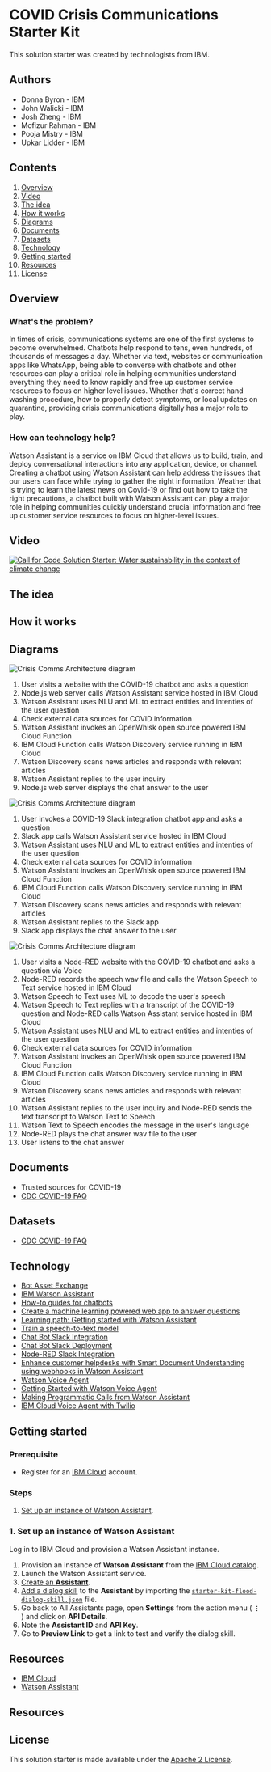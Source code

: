 # COVID Crisis Communications Starter Kit

This solution starter was created by technologists from IBM.

## Authors

- Donna Byron - IBM
- John Walicki - IBM
- Josh Zheng - IBM
- Mofizur Rahman - IBM
- Pooja Mistry - IBM
- Upkar Lidder - IBM

## Contents

1. [Overview](#overview)
2. [Video](#video)
3. [The idea](#the-idea)
4. [How it works](#how-it-works)
5. [Diagrams](#diagrams)
6. [Documents](#documents)
7. [Datasets](#datasets)
8. [Technology](#technology)
9. [Getting started](#getting-started)
9. [Resources](#resources)
10. [License](#license)

## Overview

### What's the problem?
In times of crisis, communications systems are one of the first systems to become overwhelmed. Chatbots help respond to tens, even hundreds, of thousands of messages a day. Whether via text, websites or communication apps like WhatsApp, being able to converse with chatbots and other resources can play a critical role in helping communities understand everything they need to know rapidly and free up customer service resources to focus on higher level issues. Whether that's correct hand washing procedure, how to properly detect symptoms, or local updates on quarantine, providing crisis communications digitally has a major role to play. 

### How can technology help?

Watson Assistant is a service on IBM Cloud that allows us to build, train, and deploy conversational interactions into any application, device, or channel. Creating a chatbot using Watson Assistant can help address the issues that our users can face while trying to gather the right information. Weather that is trying to learn the latest news on Covid-19 or find out how to take the right precautions, a chatbot built with Watson Assistant can play a major role in helping communities quickly understand crucial information and free up customer service resources to focus on higher-level issues.

## Video

[![Call for Code Solution Starter: Water sustainability in the context of climate change ](https://img.youtube.com/vi/VnKmEgUnn34/0.jpg)](https://www.youtube.com/watch?v=VnKmEgUnn34)

## The idea


## How it works


## Diagrams

![Crisis Comms Architecture diagram](/images/Crisis-Comms-Architecture-Nodejs-WebServer.png)

1. User visits a website with the COVID-19 chatbot and asks a question
2. Node.js web server calls Watson Assistant service hosted in IBM Cloud
3. Watson Assistant uses NLU and ML to extract entities and intenties of the user question
4. Check external data sources for COVID information
5. Watson Assistant invokes an OpenWhisk open source powered IBM Cloud Function
6. IBM Cloud Function calls Watson Discovery service running in IBM Cloud
7. Watson Discovery scans news articles and responds with relevant articles
8. Watson Assistant replies to the user inquiry
9. Node.js web server displays the chat answer to the user

![Crisis Comms Architecture diagram](/images/Crisis-Comms-Architecture-Slack-Integration.png)

1. User invokes a COVID-19 Slack integration chatbot app and asks a question
2. Slack app calls Watson Assistant service hosted in IBM Cloud
3. Watson Assistant uses NLU and ML to extract entities and intenties of the user question
4. Check external data sources for COVID information
5. Watson Assistant invokes an OpenWhisk open source powered IBM Cloud Function
6. IBM Cloud Function calls Watson Discovery service running in IBM Cloud
7. Watson Discovery scans news articles and responds with relevant articles
8. Watson Assistant replies to the Slack app
9. Slack app displays the chat answer to the user

![Crisis Comms Architecture diagram](/images/Crisis-Comms-Architecture-Node-RED.png)

1. User visits a Node-RED website with the COVID-19 chatbot and asks a question via Voice
2. Node-RED records the speech wav file and calls the Watson Speech to Text service hosted in IBM Cloud
3. Watson Speech to Text uses ML to decode the user's speech
4. Watson Speech to Text replies with a transcript of the COVID-19 question and Node-RED calls Watson Assistant service hosted in IBM Cloud
5. Watson Assistant uses NLU and ML to extract entities and intenties of the user question
6. Check external data sources for COVID information
7. Watson Assistant invokes an OpenWhisk open source powered IBM Cloud Function
8. IBM Cloud Function calls Watson Discovery service running in IBM Cloud
9. Watson Discovery scans news articles and responds with relevant articles
10. Watson Assistant replies to the user inquiry and Node-RED sends the text transcript to Watson Text to Speech
11. Watson Text to Speech encodes the message in the user's language
12. Node-RED plays the chat answer wav file to the user
13. User listens to the chat answer




## Documents

- Trusted sources for COVID-19
- [CDC COVID-19 FAQ](https://www.cdc.gov/coronavirus/2019-ncov/faq.html)

## Datasets

- [CDC COVID-19 FAQ](https://www.cdc.gov/coronavirus/2019-ncov/faq.html)

## Technology

- [Bot Asset Exchange](https://developer.ibm.com/code/exchanges/bots/)
- [IBM Watson Assistant](https://www.ibm.com/cloud/watson-assistant/)
- [How-to guides for chatbots](https://www.ibm.com/watson/how-to-build-a-chatbot)
- [Create a machine learning powered web app to answer questions](https://developer.ibm.com/patterns/create-a-machine-learning-powered-web-app-to-answer-questions-from-a-book/)
- [Learning path: Getting started with Watson Assistant](https://developer.ibm.com/series/learning-path-watson-assistant/)
- [Train a speech-to-text model](https://developer.ibm.com/patterns/customize-and-continuously-train-your-own-watson-speech-service/)
- [Chat Bot Slack Integration](https://developer.ibm.com/technologies/artificial-intelligence/videos/integrating-watson-assistant-with-slack-using-built-in-integrations/#)
- [Chat Bot Slack Deployment](https://cloud.ibm.com/docs/assistant?topic=assistant-deploy-slack)
- [Node-RED Slack Integration](https://www.ibm.com/cloud/blog/create-a-chatbot-on-ibm-cloud-and-integrate-with-slack-part-1)
- [Enhance customer helpdesks with Smart Document Understanding using webhooks in Watson Assistant](https://developer.ibm.com/patterns/enhance-customer-help-desk-with-smart-document-understanding/)
- [Watson Voice Agent](https://cloud.ibm.com/catalog/services/voice-agent-with-watson)
- [Getting Started with Watson Voice Agent](https://cloud.ibm.com/docs/services/voice-agent?topic=voice-agent-getting-started)
- [Making Programmatic Calls from Watson Assistant](https://cloud.ibm.com/docs/assistant?topic=assistant-dialog-webhooks)
- [IBM Cloud Voice Agent with Twilio](https://developer.ibm.com/recipes/tutorials/ibms-voice-agent-with-watson-and-twilio/)



## Getting started

### Prerequisite

- Register for an [IBM Cloud](https://www.ibm.com/account/reg/us-en/signup?formid=urx-42793&eventid=cfc-2020?cm_mmc=OSocial_Blog-_-Audience+Developer_Developer+Conversation-_-WW_WW-_-cfc-2020-ghub-starterkit-communication_ov75914&cm_mmca1=000039JL&cm_mmca2=10008917) account.

### Steps

1. [Set up an instance of Watson Assistant](#1-set-up-an-instance-of-watson-assistant).


### 1. Set up an instance of Watson Assistant
Log in to IBM Cloud and provision a Watson Assistant instance.

1. Provision an instance of **Watson Assistant** from the [IBM Cloud catalog](https://cloud.ibm.com/catalog/services/watson-assistant).
1. Launch the Watson Assistant service.
1. [Create an **Assistant**](https://cloud.ibm.com/docs/assistant?topic=assistant-assistant-add).
1. [Add a dialog skill](https://cloud.ibm.com/docs/assistant?topic=assistant-skill-dialog-add) to the **Assistant** by importing the [`starter-kit-flood-dialog-skill.json`](./starter-kit/assistant/starter-kit-flood-dialog-skill.json) file.
1. Go back to All Assistants page, open **Settings** from the action menu ( **`⋮`** ) and click on **API Details**.
1. Note the **Assistant ID** and **API Key**.
1. Go to **Preview Link** to get a link to test and verify the dialog skill.

## Resources

- [IBM Cloud](https://www.ibm.com/cloud)
- [Watson Assistant](https://cloud.ibm.com/docs/assistant?topic=assistant-getting-started)

## Resources


## License

This solution starter is made available under the [Apache 2 License](LICENSE).
